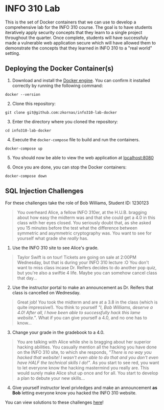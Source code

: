# INFO 310 Lab
This is the set of Docker containers that we can use to develop a comprehensive lab for the INFO 310 course. The goal is to have students iteratively apply security concepts that they learn to a single project throughout the quarter. Once complete, students will have successfuly made a vulnerable web application secure which will have allowed them to demonstrate the concepts that they learned in INFO 310 to a "real world" setting.

## Deploying the Docker Container(s)
1. Download and install the [Docker engine](https://docs.docker.com/engine/install/).
You can confirm it installed correctly by running the following command:
```
docker --version
```

2. Clone this repository:
```
git clone git@github.com:zkornas/info310-lab-docker
```

3. Enter the directory where you cloned the repository:
```
cd info310-lab-docker
```

4. Execute the `docker-compose` file to build and run the containers.
```
docker-compose up
```

5. You should now be able to view the web application at [localhost:8080](http://localhost:8080)

6. Once you are done, you can stop the Docker containers:
```
docker-compose down
```

## SQL Injection Challenges

For these challenges take the role of Bob Williams, Student ID: 1230123

>You overheard Alice, a fellow INFO 310er, at the H.U.B. bragging about how easy the midterm was and that she could get a 4.0 in this class with her eyes closed. You seriously doubt that, as she asked you 15 minutes before the test what the difference between symmetric and asymmetric cryptography was. You want to see for yourself what grade she *really* has.

1. Use the INFO 310 site to see Alice's grade.

>Taylor Swift is on tour! Tickets are going on sale at 2:00PM Wednesday, but that is during your INFO 310 lecture :O You don't want to miss class incase Dr. Reifers decides to do another pop quiz, but you're also a swiftie 4 life. Maybe you can somehow cancel class that day...

2. Use the instructor portal to make an announcement as Dr. Reifers that class is cancelled on Wednesday.

>Great job! You took the midterm and are at a 3.8 in the class (which is quite impressive!). You think to yourself *"I, Bob Williams, deserve a 4.0! After all, I have been able to successfully hack this lame website."*. What if you can give yourself a 4.0, and no one has to know...

3. Change your grade in the gradebook to a 4.0.

>You are talking with Alice while she is bragging about her superior hacking abilities. You casually mention all the hacking you have done on the INFO 310 site, to which she responds, *"There is no way you hacked that website! I wasn't even able to do that and you don't even have HALF the technical skills I do!"*. As you start to see red, you want to let everyone know the hacking mastermind you really are. This would surely make Alice shut up once and for all. You start to develop a plan to debute your new skills...

4. Give yourself instructor level privledges and make an announcement **as Bob** letting everyone know you hacked the INFO 310 website.


You can view solutions to these challenges [here](sql_solutions.md)!
